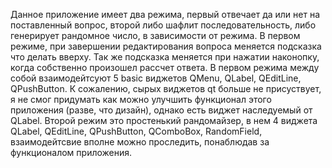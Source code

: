 Данное приложение имеет два режима, первый отвечает да или нет на поставленный вопрос, второй либо шафлит последовательность, либо генерирует рандомное число, в зависимости от режима. В первом режиме, при завершении редактирования вопроса меняется подсказка что делать вверху. Так же подсказка меняется при нажатии наконопку, когда собственно произошел рассчет ответа.
В первом режима между собой взаимодейтсуют 5 basic виджетов QMenu, QLabel, QEditLine, QPushButton. К сожалению, сырых виджетов qt больше не присуствует, я не смог придумать как можно улучшить функционал этого приложения (разве, что дизайн), однако есть виджет наследуемый от QLabel.
Второй режим это простенький рандомайзер, в нем 4 виджета QLabel, QEditLine, QPushButton, QComboBox, RandomField, взаимодейтсвие вполне можно проследить, понаблюдав за функционалом приложения.
